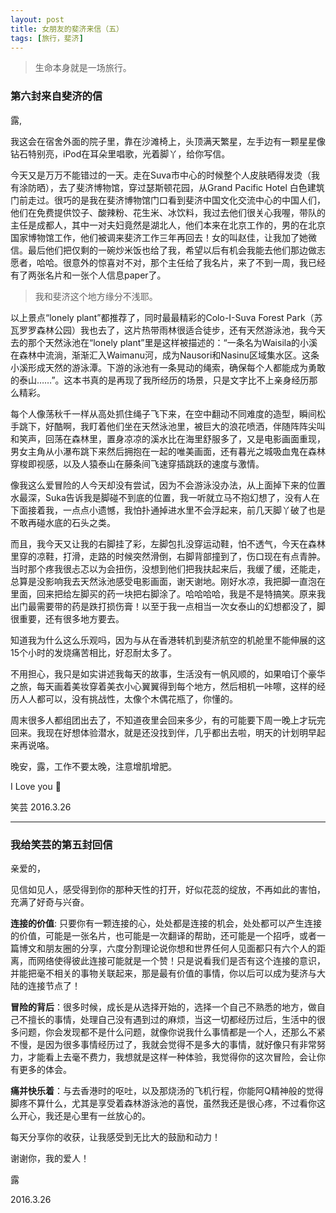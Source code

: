 ```yaml
---
layout: post
title: 女朋友的斐济来信（五）
tags: [旅行，斐济]
---
```


>生命本身就是一场旅行。


### 第六封来自斐济的信

露,

我这会在宿舍外面的院子里，靠在沙滩椅上，头顶满天繁星，左手边有一颗星星像钻石特别亮，iPod在耳朵里唱歌，光着脚丫，给你写信。

今天又是万万不能错过的一天。走在Suva市中心的时候整个人皮肤晒得发烫（我有涂防晒），去了斐济博物馆，穿过瑟斯顿花园，从Grand Pacific Hotel 白色建筑门前走过。很巧的是我在斐济博物馆门口看到斐济中国文化交流中心的中国人们，他们在免费提供饺子、酸辣粉、花生米、冰饮料，我过去他们很关心我喔，带队的主任是成都人，其中一对夫妇竟然是湖北人，他们本来在北京工作的，男的在北京国家博物馆工作，他们被调来斐济工作三年再回去！女的叫赵佳，让我加了她微信。最后他们把仅剩的一碗炒米饭也给了我，希望以后有机会我能去他们那边做志愿者，哈哈。很意外的惊喜对不对，那个主任给了我名片，来了不到一周，我已经有了两张名片和一张个人信息paper了。

>我和斐济这个地方缘分不浅耶。

以上景点“lonely plant”都推荐了，同时最最精彩的Colo-I-Suva Forest Park（苏瓦罗罗森林公园）我也去了，这片热带雨林很适合徒步，还有天然游泳池，我今天去的那个天然泳池在“lonely plant”里是这样被描述的：“一条名为Waisila的小溪在森林中流淌，渐渐汇入Waimanu河，成为Nausori和Nasinu区域集水区。这条小溪形成天然的游泳潭。下游的泳池有一条晃动的绳索，确保每个人都能成为勇敢的泰山……”。这本书真的是再现了我所经历的场景，只是文字比不上亲身经历那么精彩。

每个人像荡秋千一样从高处抓住绳子飞下来，在空中翻动不同难度的造型，瞬间松手跳下，好酷啊，我盯着他们坐在天然泳池里，被巨大的浪花喷洒，伴随阵阵尖叫和笑声，回荡在森林里，置身凉凉的溪水比在海里舒服多了，又是电影画面重现，男女主角从小瀑布跳下来然后拥抱在一起的唯美画面，还有暮光之城吸血鬼在森林穿梭即视感，以及人猿泰山在藤条间飞速穿插跳跃的速度与激情。

像我这么爱冒险的人今天却没有尝试，因为不会游泳没办法，从上面掉下来的位置水最深，Suka告诉我是脚碰不到底的位置，我一听就立马不抱幻想了，没有人在下面接着我，一点点小遗憾，我怕扑通掉进水里不会浮起来，前几天脚丫破了也是不敢再碰水底的石头之类。

而且，我今天又让我的右脚挂了彩，左脚包扎没穿运动鞋，怕不透气，今天在森林里穿的凉鞋，打滑，走路的时候突然滑倒，右脚背部撞到了，伤口现在有点青肿。当时那个疼我很忐忑以为会扭伤，没想到他们把我扶起来后，我缓了缓，还能走，总算是没影响我去天然泳池感受电影画面，谢天谢地。刚好水凉，我把脚一直泡在里面，回来把给左脚买的药一块把右脚涂了。哈哈哈哈，我是不是特搞笑。原来我出门最需要带的药是跌打损伤膏！以至于我一点相当一次女泰山的幻想都没了，脚很重要，还有很多地方要去。
        
知道我为什么这么乐观吗，因为与从在香港转机到斐济航空的机舱里不能伸展的这15个小时的发烧痛苦相比，好忍耐太多了。

不用担心，我只是如实讲述我每天的故事，生活没有一帆风顺的，如果咱订个豪华之旅，每天画着美妆穿着美衣小心翼翼得到每个地方，然后相机一咔嚓，这样的经历人人都可以，没有挑战性，太像个木偶花瓶了，你懂的。

周末很多人都组团出去了，不知道夜里会回来多少，有的可能要下周一晚上才玩完回来。我现在好想体验潜水，就是还没找到伴，几乎都出去啦，明天的计划明早起来再说咯。
 
晚安，露，工作不要太晚，注意增肌增肥。 

I Love you 💝
         
笑芸
2016.3.26


-----

### 我给笑芸的第五封回信

亲爱的，

见信如见人，感受得到你的那种天性的打开，好似花蕊的绽放，不再如此的害怕，充满了好奇与兴奋。

**连接的价值**: 只要你有一颗连接的心，处处都是连接的机会，处处都可以产生连接的价值，可能是一张名片，也可能是一次翻译的帮助，还可能是一个招呼，或者一篇博文和朋友圈的分享，六度分割理论说你想和世界任何人见面都只有六个人的距离，而网络使得彼此连接可能就是一个赞！只是说看我们是否有这个连接的意识，并能把毫不相关的事物关联起来，那是最有价值的事情，你以后可以成为斐济与大陆的连接节点了！

**冒险的背后**：很多时候，成长是从选择开始的，选择一个自己不熟悉的地方，做自己不擅长的事情，处理自己没有遇到过的麻烦，当这一切都经历过后，生活中的很多问题，你会发现都不是什么问题，就像你说我什么事情都是一个人，还那么不紧不慢，是因为很多事情经历过了，我就会觉得不是多大的事情，就好像只有非常努力，才能看上去毫不费力，我想就是这样一种体验，我觉得你的这次冒险，会让你有更多的体会。

**痛并快乐着**：与去香港时的呕吐，以及那烧汤的飞机行程，你能阿Q精神般的觉得脚疼不算什么，尤其是享受着森林游泳池的喜悦，虽然我还是很心疼，不过看你这么开心，我还是心里有一丝放心的。

每天分享你的收获，让我感受到无比大的鼓励和动力！

谢谢你，我的爱人！

露

2016.3.26

